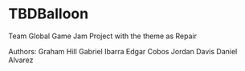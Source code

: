# TBDBalloon
Team Global Game Jam Project with the theme as Repair

Authors:
Graham Hill
Gabriel Ibarra
Edgar Cobos
Jordan Davis
Daniel Alvarez
